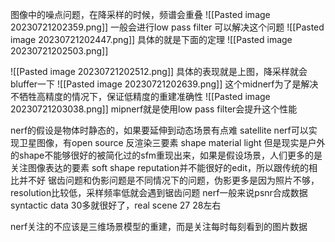 图像中的噪点问题，在降采样的时候，频谱会重叠
![[Pasted image 20230721202359.png]]
一般会进行low pass filter
可以解决这个问题
![[Pasted image 20230721202447.png]]
具体的就是下面的定理
![[Pasted image 20230721202503.png]]

![[Pasted image 20230721202512.png]]
具体的表现就是上图，降采样就会bluffer一下
![[Pasted image 20230721202639.png]]
这个midnerf为了是解决不牺牲高精度的情况下，保证低精度的重建准确性
![[Pasted image 20230721203038.png]]
mipnerf就是使用low pass filter会提升这个性能

nerf的假设是物体时静态的，如果要延伸到动态场景有点难
satellite nerf可以实现卫星图像，有open source
反渲染三要素 shape material light 但是现实是户外的shape不能够很好的被简化过的sfm重现出来，如果是假设场景，人们更多的是关注图像表达的要素
soft shape reputation并不能很好的edit，所以跟传统的相比并不好
锯齿问题和伪影问题是不同情况下的问题，伪影更多是因为照片不够，resolution比较低，采样频率低就会遇到锯齿问题
nerf一般来说psnr合成数据syntactic data 30多就很好了，real scene 27 28左右

nerf关注的不应该是三维场景模型的重建，而是关注每时每刻看到的图片数据

